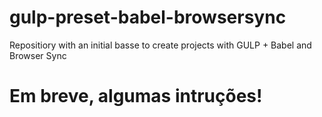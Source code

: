 # gulp-preset-babel-browsersync
Repositiory with an initial basse to create projects with GULP + Babel and Browser Sync
<h1>Em breve, algumas intruções!</h1>
